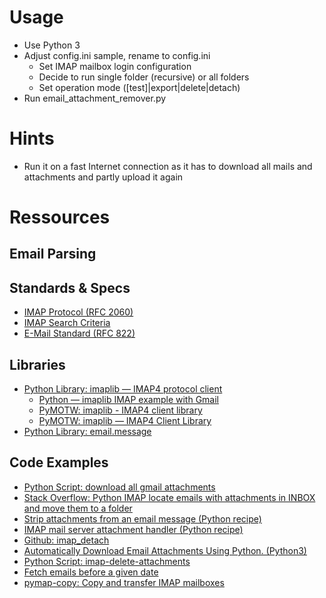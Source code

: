 # Usage

- Use Python 3
- Adjust config.ini sample, rename to config.ini
	- Set IMAP mailbox login configuration
	- Decide to run single folder (recursive) or all folders
	- Set operation mode ([test]|export|delete|detach)
- Run email_attachment_remover.py


# Hints

* Run it on a fast Internet connection as it has to download all mails and attachments and partly upload it again


# Ressources

## Email Parsing

## Standards & Specs
- [IMAP Protocol (RFC 2060)](https://tools.ietf.org/html/rfc2060.html)
- [IMAP Search Criteria](https://gist.github.com/martinrusev/6121028)
- [E-Mail Standard (RFC 822)](https://datatracker.ietf.org/doc/html/rfc822)

## Libraries
- [Python Library: imaplib — IMAP4 protocol client](https://docs.python.org/3.6/library/imaplib.html)
  - [Python — imaplib IMAP example with Gmail](https://yuji.wordpress.com/2011/06/22/python-imaplib-imap-example-with-gmail/)
  - [PyMOTW: imaplib - IMAP4 client library](https://pymotw.com/2/imaplib/)
  - [PyMOTW: imaplib — IMAP4 Client Library](https://pymotw.com/3/imaplib/)
- [Python Library: email.message](https://docs.python.org/3.6/library/email.message.html)

## Code Examples
- [Python Script: download all gmail attachments](https://gist.github.com/baali/2633554)
- [Stack Overflow: Python IMAP locate emails with attachments in INBOX and move them to a folder](http://stackoverflow.com/questions/32885661/python-imap-locate-emails-with-attachments-in-inbox-and-move-them-to-a-folder)
- [Strip attachments from an email message (Python recipe)](http://code.activestate.com/recipes/302086-strip-attachments-from-an-email-message/)
- [IMAP mail server attachment handler (Python recipe)](http://code.activestate.com/recipes/498189-imap-mail-server-attachment-handler/)
- [Github: imap_detach](https://github.com/izderadicka/imap_detach/blob/master/src/imap_detach/mail_info.py)
- [Automatically Download Email Attachments Using Python. (Python3)](https://dev.to/shadow_b/download-email-attachments-using-python-3lji)
- [Python Script: imap-delete-attachments](https://github.com/caltabid/imap-delete-attachments)
- [Fetch emails before a given date](https://gist.github.com/zed/9336086)
- [pymap-copy: Copy and transfer IMAP mailboxes](https://github.com/Schluggi/pymap-copy/tree/master)
